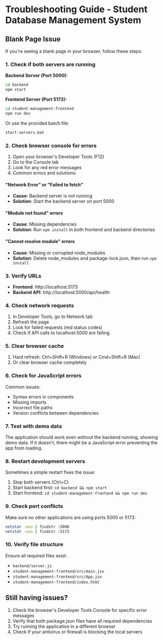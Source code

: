 # Troubleshooting Guide - Student Database Management System

## Blank Page Issue

If you're seeing a blank page in your browser, follow these steps:

### 1. Check if both servers are running

**Backend Server (Port 5000):**
```bash
cd backend
npm start
```

**Frontend Server (Port 5173):**
```bash
cd student-management-frontend
npm run dev
```

Or use the provided batch file:
```bash
start-servers.bat
```

### 2. Check browser console for errors

1. Open your browser's Developer Tools (F12)
2. Go to the Console tab
3. Look for any red error messages
4. Common errors and solutions:

#### "Network Error" or "Failed to fetch"
- **Cause**: Backend server is not running
- **Solution**: Start the backend server on port 5000

#### "Module not found" errors
- **Cause**: Missing dependencies
- **Solution**: Run `npm install` in both frontend and backend directories

#### "Cannot resolve module" errors
- **Cause**: Missing or corrupted node_modules
- **Solution**: Delete node_modules and package-lock.json, then run `npm install`

### 3. Verify URLs

- **Frontend**: http://localhost:5173
- **Backend API**: http://localhost:5000/api/health

### 4. Check network requests

1. In Developer Tools, go to Network tab
2. Refresh the page
3. Look for failed requests (red status codes)
4. Check if API calls to localhost:5000 are failing

### 5. Clear browser cache

1. Hard refresh: Ctrl+Shift+R (Windows) or Cmd+Shift+R (Mac)
2. Or clear browser cache completely

### 6. Check for JavaScript errors

Common issues:
- Syntax errors in components
- Missing imports
- Incorrect file paths
- Version conflicts between dependencies

### 7. Test with demo data

The application should work even without the backend running, showing demo data. If it doesn't, there might be a JavaScript error preventing the app from loading.

### 8. Restart development servers

Sometimes a simple restart fixes the issue:
1. Stop both servers (Ctrl+C)
2. Start backend first: `cd backend && npm start`
3. Start frontend: `cd student-management-frontend && npm run dev`

### 9. Check port conflicts

Make sure no other applications are using ports 5000 or 5173:
```bash
netstat -ano | findstr :5000
netstat -ano | findstr :5173
```

### 10. Verify file structure

Ensure all required files exist:
- `backend/server.js`
- `student-management-frontend/src/main.jsx`
- `student-management-frontend/src/App.jsx`
- `student-management-frontend/index.html`

## Still having issues?

1. Check the browser's Developer Tools Console for specific error messages
2. Verify that both package.json files have all required dependencies
3. Try running the application in a different browser
4. Check if your antivirus or firewall is blocking the local servers